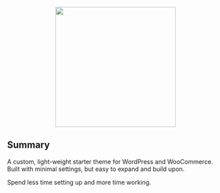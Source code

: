 <p align="center"><a href="https://tylerjohnsondesign.com" target="_blank"><img src="https://tylerjohnsondesign.com/wp-content/uploads/2023/03/satus.png" width="280"></a></p>

## Summary
A custom, light-weight starter theme for WordPress and WooCommerce. Built with minimal settings, but easy to expand and build upon.

Spend less time setting up and more time working.